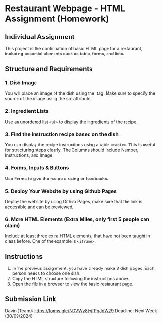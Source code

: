 # Restaurant Webpage - HTML Assignment (Homework)
## Individual Assignment

This project is the continuation of basic HTML page for a restaurant, including essential elements such as table, forms, and lists.

## Structure and Requirements

### 1. Dish Image
You will place an image of the dish using the <img> tag. Make sure to specify the source of the image using the src attribute.

### 2. Ingredient Lists
Use an unordered list `<ul>` to display the ingredients of the recipe.

### 3. Find the instruction recipe based on the dish
You can display the recipe instructions using a table `<table>`. This is useful for structuring steps clearly. The Columns should include Number, Instructions, and Image.

### 4. Forms, Inputs & Buttons
Use Forms to give the recipe a rating or feedbacks.

### 5. Deploy Your Website by using Github Pages
Deploy the website by using Github Pages, make sure that the link is accessible and can be previewed.

### 6. More HTML Elements (Extra Miles, only first 5 people can claim)
Include at least three extra HTML elements, that have not been taught in class before. One of the example is `<iframe>`.

## Instructions
1. In the previous assignment, you have already make 3 dish pages. Each person needs to choose one dish.
2. Copy the HTML structure following the instructions above.
3. Open the file in a browser to view the basic restaurant page.

## Submission Link
Davin (Team): https://forms.gle/NDVWy8tyjfPgJdW29
Deadline: Next Week (30/09/2024)

